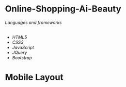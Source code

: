 # Online-Shopping-Ai-Beauty


<h6>Languages and frameworks<h6/>

<ul>
 <li>
  HTML5
 </li>
  <li>
  CSS3
 </li>
 <li>
  JavaScript
 </li>
 <li>
  JQuery
 </li>
  <li>
  Bootstrap
 </li>
</ul>
<h1> Mobile Layout </h1>
<img src="" style="margin:0 auto; float:none; display:table;"/>
